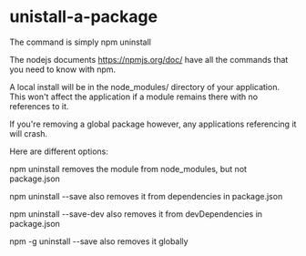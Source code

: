 # unistall-a-package


The command is simply npm uninstall <name>

The nodejs documents https://npmjs.org/doc/ have all the commands that you need to know with npm.

A local install will be in the node_modules/ directory of your application. This won't affect the application if a module remains there with no references to it.

If you're removing a global package however, any applications referencing it will crash.

Here are different options:

npm uninstall <name> removes the module from node_modules, but not package.json

npm uninstall <name> --save also removes it from dependencies in package.json

npm uninstall <name> --save-dev also removes it from devDependencies in package.json

npm -g uninstall <name> --save also removes it globally
